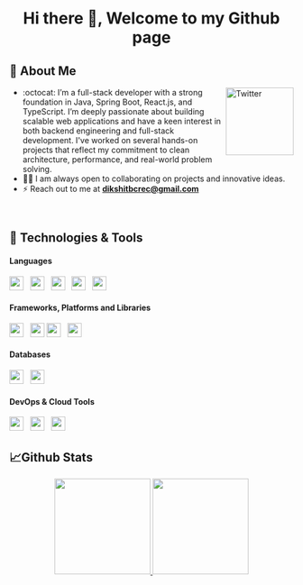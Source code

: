<h1 align="center">Hi there 👋, Welcome to my Github page</h1> 

## :wave: About Me
<a href="https://www.linkedin.com/in/dikshit-kumar-a7a75b195/" target="_blank"><img src="https://cdn2.iconfinder.com/data/icons/social-media-2199/64/social_media_isometric_14-linkedin-512.png" height="120px" width="120px" alt="Twitter" align="right"></a>


- :octocat: I’m a full-stack developer with a strong foundation in Java, Spring Boot, React.js, and TypeScript. I’m deeply passionate about building scalable web applications and have a keen interest in both backend engineering and full-stack development. I've worked on several hands-on projects that reflect my commitment to clean architecture, performance, and real-world problem solving.
- 👩‍💻 I am always open to collaborating on projects and innovative ideas.
- ⚡ Reach out to me at **dikshitbcrec@gmail.com**

<br/> 

## 🔧 Technologies & Tools
#### **Languages**
<img height=25 src="https://img.shields.io/badge/-java-E34A86?style=for-the-badge&logo=java&logoColor=white">&nbsp;&nbsp;
<img height=25 src="https://img.shields.io/badge/javascript-%23323330.svg?style=for-the-badge&logo=javascript&logoColor=%23F7DF1E">&nbsp;&nbsp;
<img height=25 src="https://img.shields.io/badge/css3-%231572B6.svg?style=for-the-badge&logo=css3&logoColor=white">&nbsp;&nbsp;
<img height=25 src="https://img.shields.io/badge/html5-%23E34F26.svg?style=for-the-badge&logo=html5&logoColor=white">&nbsp;&nbsp;
<img height=25 src="https://img.shields.io/badge/TypeScript-3178C6?style=for-the-badge&logo=TypeScript&logoColor=white">&nbsp;&nbsp;

#### **Frameworks, Platforms and Libraries**
<img height="25" src="https://img.shields.io/badge/Spring%20Boot-6DB33F?style=for-the-badge&logo=Spring-Boot&logoColor=white">&nbsp;&nbsp;
<img height="25" src="https://img.shields.io/badge/React-20232A?style=for-the-badge&logo=React&logoColor=61DAFB">
<img height="25" src="https://img.shields.io/badge/Tailwind_CSS-06B6D4?style=for-the-badge&logo=Tailwind-CSS&logoColor=white">&nbsp;&nbsp;
<img height="25" src="https://img.shields.io/badge/Bootstrap-7952B3?style=for-the-badge&logo=Bootstrap&logoColor=white">&nbsp;&nbsp;


#### **Databases**
<img height=25 src="https://img.shields.io/badge/MongoDB-%234ea94b.svg?style=for-the-badge&logo=mongodb&logoColor=white">&nbsp;&nbsp;
<img height="25" src="https://img.shields.io/badge/MySQL-4479A1?style=for-the-badge&logo=mysql&logoColor=white">&nbsp;&nbsp;

#### **DevOps & Cloud Tools**
<img height="25" src="https://img.shields.io/badge/Git-F05032?style=for-the-badge&logo=git&logoColor=white">&nbsp;&nbsp;
<img height="25" src="https://img.shields.io/badge/SVN-809CC9?style=for-the-badge&logo=subversion&logoColor=white">&nbsp;&nbsp;
<img height="25" src="https://img.shields.io/badge/AWS-232F3E?style=for-the-badge&logo=amazon-aws&logoColor=white">&nbsp;&nbsp;

## 📈Github Stats
<p align="center">
<a href="https://github.com/dikshitbcrec">
  <img height="170em" src="https://github-readme-stats-eight-theta.vercel.app/api?username=dikshitbcrec&show_icons=true&theme=algolia&include_all_commits=true&count_private=true"/>
  <img height="170em" src="https://github-readme-stats-eight-theta.vercel.app/api/top-langs/?username=dikshitbcrec&layout=compact&langs_count=8&theme=algolia"/>
</a>
</p>